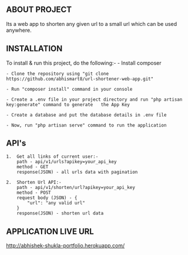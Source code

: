 ## ABOUT PROJECT

Its a web app to shorten any given url to a small url which can be used anywhere.

## INSTALLATION

To install & run this project, do the following:-
    - Install composer

    - Clone the repository using "git clone https://github.com/abhismart8/url-shortener-web-app.git"

    - Run "composer install" command in your console

    - Create a .env file in your project directory and run "php artisan key:generate" command to generate   the App Key

    - Create a database and put the database details in .env file
    
    - Now, run "php artisan serve" command to run the application

## API's
    1.  Get all links of current user:-
        path - api/v1/urls?apikey=your_api_key
        method - GET
        response(JSON) - all urls data with pagination

    2.  Shorten Url API:-
        path - api/v1/shorten/url?apikey=your_api_key
        method - POST
        request body (JSON) - {
            "url": "any valid url"
        }
        response(JSON) - shorten url data

## APPLICATION LIVE URL
http://abhishek-shukla-portfolio.herokuapp.com/